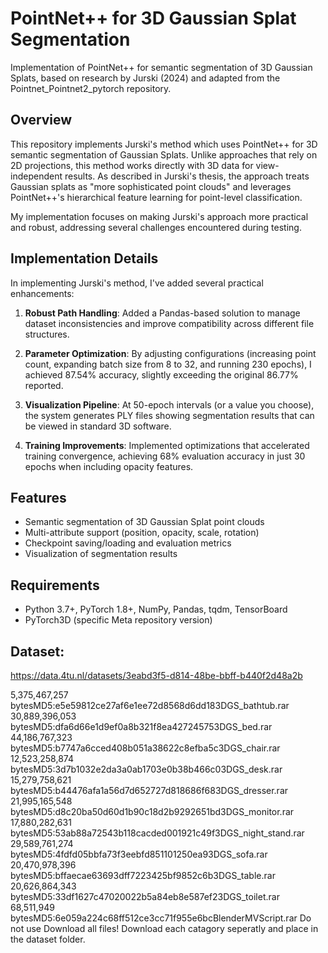 # PointNet++ for 3D Gaussian Splat Segmentation

Implementation of PointNet++ for semantic segmentation of 3D Gaussian Splats, based on research by Jurski (2024) and adapted from the Pointnet_Pointnet2_pytorch repository.

## Overview

This repository implements Jurski's method which uses PointNet++ for 3D semantic segmentation of Gaussian Splats. Unlike approaches that rely on 2D projections, this method works directly with 3D data for view-independent results. As described in Jurski's thesis, the approach treats Gaussian splats as "more sophisticated point clouds" and leverages PointNet++'s hierarchical feature learning for point-level classification.

My implementation focuses on making Jurski's approach more practical and robust, addressing several challenges encountered during testing.

## Implementation Details

In implementing Jurski's method, I've added several practical enhancements:

1. **Robust Path Handling**: Added a Pandas-based solution to manage dataset inconsistencies and improve compatibility across different file structures.

2. **Parameter Optimization**: By adjusting configurations (increasing point count, expanding batch size from 8 to 32, and running 230 epochs), I achieved 87.54% accuracy, slightly exceeding the original 86.77% reported.

3. **Visualization Pipeline**: At 50-epoch intervals (or a value you choose), the system generates PLY files showing segmentation results that can be viewed in standard 3D software.

4. **Training Improvements**: Implemented optimizations that accelerated training convergence, achieving 68% evaluation accuracy in just 30 epochs when including opacity features.

## Features
- Semantic segmentation of 3D Gaussian Splat point clouds
- Multi-attribute support (position, opacity, scale, rotation)
- Checkpoint saving/loading and evaluation metrics
- Visualization of segmentation results

## Requirements
- Python 3.7+, PyTorch 1.8+, NumPy, Pandas, tqdm, TensorBoard
- PyTorch3D (specific Meta repository version)

## Dataset:

https://data.4tu.nl/datasets/3eabd3f5-d814-48be-bbff-b440f2d48a2b

5,375,467,257 bytesMD5:e5e59812ce27af6e1ee72d8568d6dd183DGS_bathtub.rar
30,889,396,053 bytesMD5:dfa6d66e1d9ef0a8b321f8ea427245753DGS_bed.rar
44,186,767,323 bytesMD5:b7747a6cced408b051a38622c8efba5c3DGS_chair.rar
12,523,258,874 bytesMD5:3d7b1032e2da3a0ab1703e0b38b466c03DGS_desk.rar
15,279,758,621 bytesMD5:b44476afa1a56d7d652727d818686f683DGS_dresser.rar
21,995,165,548 bytesMD5:d8c20ba50d60d1b90c18d2b9292651bd3DGS_monitor.rar
17,880,282,631 bytesMD5:53ab88a72543b118cacded001921c49f3DGS_night_stand.rar
29,589,761,274 bytesMD5:4fdfd05bbfa73f3eebfd851101250ea93DGS_sofa.rar
20,470,978,396 bytesMD5:bffaecae63693dff7223425bf9852c6b3DGS_table.rar
20,626,864,343 bytesMD5:33df1627c47020022b5a84eb8e587ef23DGS_toilet.rar
68,511,949 bytesMD5:6e059a224c68ff512ce3cc71f955e6bcBlenderMVScript.rar
Do not use Download all files! Download each catagory seperatly and place in the dataset folder. 
